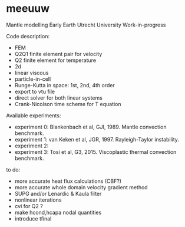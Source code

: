 # meeuuw
Mantle modelling Early Earth Utrecht University Work-in-progress

Code description:
- FEM
- Q2Q1 finite element pair for velocity
- Q2 finite element for temperature
- 2d 
- linear viscous
- particle-in-cell
- Runge-Kutta in space: 1st, 2nd, 4th order
- export to vtu file
- direct solver for both linear systems
- Crank-Nicolson time scheme for T equation

Available experiments:
- experiment 0: Blankenbach et al, GJI, 1989. Mantle convection benchmark.
- experiment 1: van Keken et al, JGR, 1997. Rayleigh-Taylor instability.
- experiment 2: 
- experiment 3: Tosi et al, G3, 2015. Viscoplastic thermal convection benchmark.

to do:
- more accurate heat flux calculations (CBF?)
- more accurate whole domain velocity gradient method
- SUPG and/or Lenardic & Kaula filter
- nonlinear iterations
- cvi for Q2 ? 
- make hcond,hcapa nodal quantities
- introduce tfinal
 
